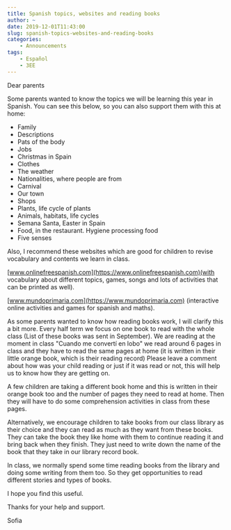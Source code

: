 ```yaml
---
title: Spanish topics, websites and reading books
author: ~
date: 2019-12-01T11:43:00
slug: spanish-topics-websites-and-reading-books
categories:
    - Announcements
tags:
    - Español
    - 3EE
---
```


Dear parents

Some parents wanted to know the topics we will be learning this year in Spanish. You can see this below, so you can also support them with this at home:

* Family
* Descriptions
* Pats of the body
* Jobs
* Christmas in Spain
* Clothes
* The weather
* Nationalities, where people are from
* Carnival
* Our town
* Shops
* Plants, life cycle of plants
* Animals, habitats, life cycles
* Semana Santa, Easter in Spain
* Food, in the restaurant. Hygiene processing food
* Five senses

Also, I recommend these websites which are good for children to revise vocabulary and contents we learn in class.

[www.onlinefreespanish.com](https://www.onlinefreespanish.com)(with vocabulary about different topics, games, songs and lots of activities that can be printed as well).

[www.mundoprimaria.com](https://www.mundoprimaria.com) (interactive online activities and games for spanish and maths).

As some parents wanted to know how reading books work, I will clarify this a bit more. Every half term we focus on one book to read with the whole class (List of these books was sent in September). We are reading at the moment in class "Cuando me convertí en lobo" we read around 6 pages in class and they have to read the same pages at home (it is written in their little orange book, which is their reading record) Please leave a comment about how was your child reading or just if it was read or not, this will help us to know how they are getting on.

A few children are taking a different book home and this is written in their orange book too and the number of pages they need to read at home. Then they will have to do some comprehension activities in class from these pages.

Alternatively, we encourage children to take books from our class library as their choice and they can read as much as they want from these books. They can take the book they like home with them to continue reading it and bring back when they finish. They just need to write down the name of the book that they take in our library record book. 

In class, we normally spend some time reading books from the library and doing some writing from them too. So they get opportunities to read different stories and types of books.

I hope you find this useful.

Thanks for your help and support.

Sofia
